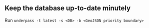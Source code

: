 ## Keep the database up-to-date minutely

Run `underpass -t latest -s <DB> -b <GeoJSON priority boundary>`

